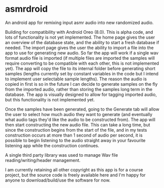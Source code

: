 # asmrdroid
An android app for remixing input asmr audio into new randomized audio.

Building for compatibility with Android Oreo (8.0). This is alpha code, and lots of functionality is not yet implemented. The home page gives the user an overview of the database state, and the ability to start a fresh database if needed. The import page gives the user the ability to import a file into the app to use for generating new audio. So far the app will work if a single wav format audio file is imported (if multiple files are imported the samples will require converting to be compatible with each other, this is not implemented yet). The app will copy the file to its internal folder before generating short samples (lengths currently set by constant variables in the code but I intend to implement user selectable sample lengths). The reason the audio is copied in first is so in the future I can decide to generate samples on the fly from the imported audio, rather than storing the samples long term in the database. The app is visually designed to allow for tagging imported audio, but this functionality is not implemented yet.

Once the samples have been generated, going to the Generate tab will allow the user to select how much audio they want to generate (and eventually what audio tags they'd like the audio to be constructed from). The app will then start constructing the new audio file. This can take a long time, but since the construction begins from the start of the file, and in my tests construction occurs at more than 1 second of audio per second, it is possible to begin listening to the audio straight away in your favourite listening app while the construction continues.

A single third party library was used to manage Wav file reading/writing/header management.

I am currently retaining all other copyright as this app is for a course project, but the source code is freely available here and I'm happy for anyone to download/build/use the software for now.
